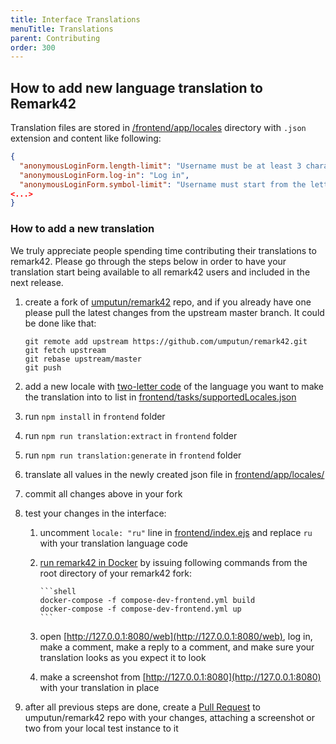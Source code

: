 ```yaml
---
title: Interface Translations
menuTitle: Translations
parent: Contributing
order: 300
---
```


## How to add new language translation to Remark42

Translation files are stored in [/frontend/app/locales](https://github.com/umputun/remark42/tree/master/frontend/app/locales)
directory with `.json` extension and content like following:

```json
{
  "anonymousLoginForm.length-limit": "Username must be at least 3 characters long",
  "anonymousLoginForm.log-in": "Log in",
  "anonymousLoginForm.symbol-limit": "Username must start from the letter and contain only latin letters, numbers, underscores, and spaces",
<...>
}
```

### How to add a new translation

We truly appreciate people spending time contributing their translations to remark42. Please go through the steps
below in order to have your translation start being available to all remark42 users and included in the next release.

1.  create a fork of [umputun/remark42](https://github.com/umputun/remark42) repo, and if you already have one please
	pull the latest changes from the upstream master branch. It could be done like that:
	```shell
	git remote add upstream https://github.com/umputun/remark42.git
	git fetch upstream
	git rebase upstream/master
	git push
	```
1.  add a new locale with [two-letter code](https://en.wikipedia.org/wiki/List_of_ISO_639-1_codes)
	of the language you want to make the translation into to list in
	[frontend/tasks/supportedLocales.json](https://github.com/umputun/remark42/blob/master/frontend/tasks/supportedLocales.json)
1.  run `npm install` in `frontend` folder
1.  run `npm run translation:extract` in `frontend` folder
1.  run `npm run translation:generate` in `frontend` folder
1.  translate all values in the newly created json file in
	[frontend/app/locales/](https://github.com/umputun/remark42/blob/master/frontend/app/locales/)
1.  commit all changes above in your fork
1.  test your changes in the interface:

	1.  uncomment `locale: "ru"` line in [frontend/index.ejs](https://github.com/umputun/remark42/blob/master/frontend/index.ejs#L133)
		and replace `ru` with your translation language code
	1.  [run remark42 in Docker](https://github.com/umputun/remark42#development) by issuing following commands
		from the root directory of your remark42 fork:

		    ```shell
		    docker-compose -f compose-dev-frontend.yml build
		    docker-compose -f compose-dev-frontend.yml up
		    ```

	1.  open [http://127.0.0.1:8080/web](http://127.0.0.1:8080/web), log in, make a comment, make a reply to a comment,
		and make sure your translation looks as you expect it to look
	1.  make a screenshot from [http://127.0.0.1:8080](http://127.0.0.1:8080) with your translation in place

1.  after all previous steps are done, create a [Pull Request](https://github.com/umputun/remark42/pulls) to umputun/remark42
	repo with your changes, attaching a screenshot or two from your local test instance to it
